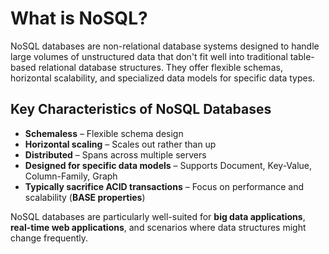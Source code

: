 # **What is NoSQL?**

NoSQL databases are non-relational database systems designed to handle large volumes of unstructured data that don't fit well into traditional table-based relational database structures. They offer flexible schemas, horizontal scalability, and specialized data models for specific data types.

## **Key Characteristics of NoSQL Databases**

- **Schemaless** – Flexible schema design
- **Horizontal scaling** – Scales out rather than up
- **Distributed** – Spans across multiple servers
- **Designed for specific data models** – Supports Document, Key-Value, Column-Family, Graph
- **Typically sacrifice ACID transactions** – Focus on performance and scalability (**BASE properties**)

NoSQL databases are particularly well-suited for **big data applications**, **real-time web applications**, and scenarios where data structures might change frequently.
